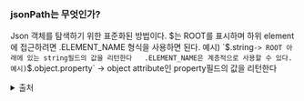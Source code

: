 ### jsonPath는 무엇인가?
Json 객체를 탐색하기 위한 표준화된 방법이다. $는 ROOT를 표시하며 하위 element에 접근하려면 .ELEMENT_NAME 형식을 사용하면 된다.  
예시) `$.string` -> ROOT 아래에 있는 string필드의 값을 리턴한다  
.ELEMENT_NAME은 계층적으로 사용할 수 있다.  
예시) `$.object.property` -> object attribute인 property필드의 값을 리턴한다

<details>
 <summary> 출처 </summary>
- https://www.lesstif.com/dbms/jsonpath-54952418.html <br>
</details>